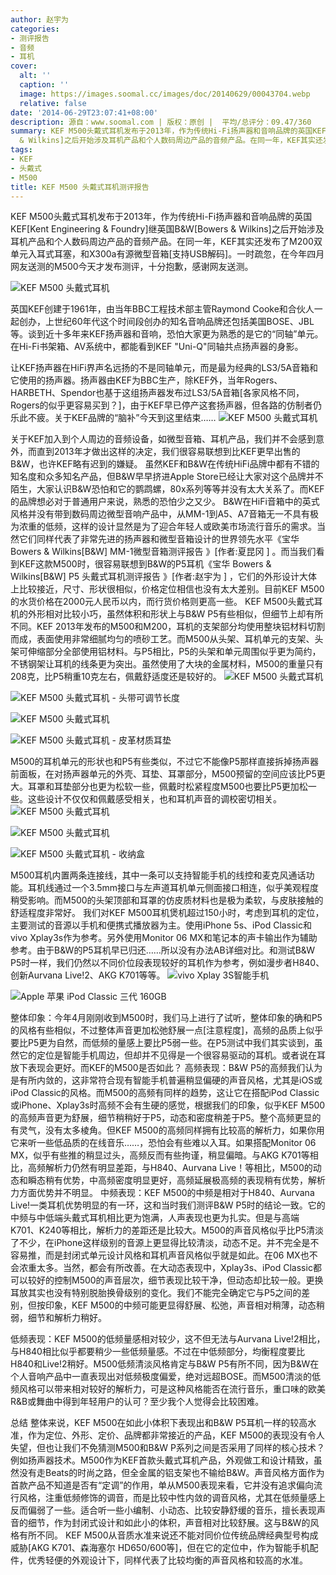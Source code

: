 ```yaml
---
author: 赵宇为
categories:
- 测评报告
- 音频
- 耳机
cover:
  alt: ''
  caption: ''
  image: https://images.soomal.cc/images/doc/20140629/00043704.webp
  relative: false
date: '2014-06-29T23:07:41+08:00'
description: 源自：www.soomal.com | 版权：原创 |  平均/总评分：09.47/360
summary: KEF M500头戴式耳机发布于2013年，作为传统Hi-Fi扬声器和音响品牌的英国KEF[Kent Engineering & Foundry]继英国B&W[Bowers
  & Wilkins]之后开始涉及耳机产品和个人数码周边产品的音频产品。在同一年，KEF其实还发布了M200双单元入耳式耳塞，和X300a有源微型音箱[支持USB解码]。
tags:
- KEF
- 头戴式
- M500
title: KEF M500 头戴式耳机测评报告
---
```


KEF M500头戴式耳机发布于2013年，作为传统Hi-Fi扬声器和音响品牌的英国KEF[Kent Engineering & Foundry]继英国B&W[Bowers & Wilkins]之后开始涉及耳机产品和个人数码周边产品的音频产品。在同一年，KEF其实还发布了M200双单元入耳式耳塞，和X300a有源微型音箱[支持USB解码]。一时疏忽，在今年四月网友送测的M500今天才发布测评，十分抱歉，感谢网友送测。



![KEF M500 头戴式耳机](https://images.soomal.cc/images/doc/20140417/00041707.webp)



英国KEF创建于1961年，由当年BBC工程技术部主管Raymond Cooke和合伙人一起创办，上世纪60年代这个时间段创办的知名音响品牌还包括美国BOSE、JBL等。谈到近十多年来KEF扬声器和音响，恐怕大家更为熟悉的是它的“同轴”单元。在Hi-Fi书架箱、AV系统中，都能看到KEF "Uni-Q"同轴共点扬声器的身影。

让KEF扬声器在HiFi界声名远扬的不是同轴单元，而是最为经典的LS3/5A音箱和它使用的扬声器。扬声器由KEF为BBC生产，除KEF外，当年Rogers、HARBETH、Spendor也基于这组扬声器发布过LS3/5A音箱[各家风格不同，Rogers的似乎更容易买到？]，由于KEF早已停产这套扬声器，但各路的仿制者仍乐此不疲。关于KEF品牌的“脑补”今天到这里结束……
![KEF M500 头戴式耳机](https://images.soomal.cc/images/doc/20140417/00041708.webp)




关于KEF加入到个人周边的音频设备，如微型音箱、耳机产品，我们并不会感到意外，而直到2013年才做出这样的决定，我们很容易联想到比KEF更早出售的B&W，也许KEF略有迟到的嫌疑。
虽然KEF和B&W在传统HiFi品牌中都有不错的知名度和众多知名产品，但B&W早早挤进Apple Store已经让大家对这个品牌并不陌生，大家认识B&W恐怕和它的鹦鹉螺，80x系列等等并没有太大关系了。而KEF的品牌想必对于普通用户来说，熟悉的恐怕少之又少。
B&W在HiFi音箱中的英式风格并没有带到数码周边微型音响产品中，从MM-1到A5、A7音箱无一不具有极为浓重的低频，这样的设计显然是为了迎合年轻人或欧美市场流行音乐的需求。当然它们同样代表了非常先进的扬声器和微型音箱设计的世界领先水平《宝华 Bowers & Wilkins[B&W] MM-1微型音箱测评报告 》[作者:夏昆冈 ]
。而当我们看到KEF这款M500时，很容易联想到B&W的P5耳机《宝华 Bowers & Wilkins[B&W] P5 头戴式耳机测评报告 》[作者:赵宇为 ]
，它们的外形设计大体上比较接近，尺寸、形状很相似，价格定位相信也没有太大差别。目前KEF M500的水货价格在2000元人民币以内，而行货价格则更高一些。
KEF M500头戴式耳机的外形相对比较小巧，虽然体积和形状上与B&W P5有些相似，但细节上却有所不同。KEF 2013年发布的M500和M200，耳机的支架部分均使用整块铝材料切割而成，表面使用非常细腻均匀的喷砂工艺。而M500从头架、耳机单元的支架、头架可伸缩部分全部使用铝材料。与P5相比，P5的头架和单元周围似乎更为简约，不锈钢架让耳机的线条更为突出。虽然使用了大块的金属材料，M500的重量只有208克，比P5稍重10克左右，佩戴舒适度还是较好的。
![KEF M500 头戴式耳机](https://images.soomal.cc/images/doc/20140417/00041710_01.webp)




![KEF M500 头戴式耳机 - 头带可调节长度](https://images.soomal.cc/images/doc/20140417/00041711_01.webp)




![KEF M500 头戴式耳机](https://images.soomal.cc/images/doc/20140417/00041712_01.webp)




![KEF M500 头戴式耳机 - 皮革材质耳垫](https://images.soomal.cc/images/doc/20140417/00041713_01.webp)




M500的耳机单元的形状也和P5有些类似，不过它不能像P5那样直接拆掉扬声器前面板，在对扬声器单元的外壳、耳垫、耳罩部分，M500预留的空间应该比P5更大。耳罩和耳垫部分也更为松软一些，佩戴时松紧程度M500也要比P5更加松一些。这些设计不仅仅和佩戴感受相关，也和耳机声音的调校密切相关。
![KEF M500 头戴式耳机](https://images.soomal.cc/images/doc/20140417/00041717.webp)




![KEF M500 头戴式耳机](https://images.soomal.cc/images/doc/20140417/00041718_01.webp)




![KEF M500 头戴式耳机 - 收纳盒](https://images.soomal.cc/images/doc/20140417/00041704_01.webp)




M500耳机内置两条连接线，其中一条可以支持智能手机的线控和麦克风通话功能。耳机线通过一个3.5mm接口与左声道耳机单元侧面接口相连，似乎美观程度稍受影响。而M500的头架顶部和耳罩的仿皮质材料也是极为柔软，与皮肤接触的舒适程度非常好。
我们对KEF M500耳机煲机超过150小时，考虑到耳机的定位，主要测试的音源以手机和便携式播放器为主。使用iPhone 5s、iPod Classic和vivo Xplay3s作为参考。另外使用Monitor 06 MX和笔记本的声卡输出作为辅助参考。由于B&W的P5耳机早已归还……所以没有办法AB详细对比。和测试B&W P5时一样，我们仍然以不同价位段表现较好的耳机作为参考，例如漫步者H840、创新Aurvana Live!2、AKG K701等等。
![vivo Xplay 3S智能手机](https://images.soomal.cc/images/doc/20140121/00039805_01.webp)




![Apple 苹果 iPod Classic 三代 160GB](https://images.soomal.cc/images/doc/20130302/00028044_01.webp)




整体印象：今年4月刚刚收到M500时，我们马上进行了试听，整体印象的确和P5的风格有些相似，不过整体声音更加松弛舒展一点[注意程度]，高频的品质上似乎要比P5更为自然，而低频的量感上要比P5弱一些。在P5测试中我们其实谈到，虽然它的定位是智能手机周边，但却并不见得是一个很容易驱动的耳机。或者说在耳放下表现会更好。而KEF的M500是否如此？
高频表现：B&W P5的高频我们认为是有所内敛的，这非常符合现有智能手机普遍稍显偏硬的声音风格，尤其是iOS或iPod Classic的风格。而M500的高频有同样的趋势，这让它在搭配iPod Classic或iPhone、Xplay3s时高频不会有生硬的感觉，根据我们的印象，似乎KEF M500的高频声音更为舒展，细节稍稍好于P5，动态和密度稍差于P5。整个高频更显的有灵气，没有太多棱角。但KEF M500的高频同样拥有比较高的解析力，如果你用它来听一些低品质的在线音乐……，恐怕会有些难以入耳。如果搭配Monitor 06 MX，似乎有些推的稍显过头，高频反而有些拘谨，稍显偏暗。与AKG K701等相比，高频解析力仍然有明显差距，与H840、Aurvana Live！等相比，M500的动态和瞬态稍有优势，中高频密度明显更好，高频延展极高频的表现稍有优势，解析力方面优势并不明显。
中频表现：KEF M500的中频是相对于H840、Aurvana Live!一类耳机优势明显的有一环，这和当时我们测评B&W P5时的结论一致。它的中频与中低端头戴式耳机相比更为饱满，人声表现也更为扎实。但是与高端K701、K240等相比，解析力的差距还是比较大。M500的声音风格似乎比P5清淡了不少，在iPhone这样级别的音源上更显得比较清淡，动态不足。并不完全是不容易推，而是封闭式单元设计风格和耳机声音风格似乎就是如此。在06 MX也不会浓重太多。当然，都会有所改善。在大动态表现中，Xplay3s、iPod Classic都可以较好的控制M500的声音层次，细节表现比较干净，但动态却比较一般。更换耳放其实也没有特别脱胎换骨级别的变化。我们不能完全确定它与P5之间的差别，但按印象，KEF M500的中频可能更显得舒展、松弛，声音相对稍薄，动态稍弱，细节和解析力稍好。

低频表现：KEF M500的低频量感相对较少，这不但无法与Aurvana Live!2相比，与H840相比似乎都要稍少一些低频量感。不过在中低频部分，均衡程度要比H840和Live!2稍好。M500低频清淡风格肯定与B&W P5有所不同，因为B&W在个人音响产品中一直表现出对低频极度偏爱，绝对远超BOSE。而M500清淡的低频风格可以带来相对较好的解析力，可是这种风格能否在流行音乐，重口味的欧美R&B或舞曲中得到年轻用户的认可？至少我个人觉得会比较困难。

总结
整体来说，KEF M500在如此小体积下表现出和B&W P5耳机一样的较高水准，作为定位、外形、定价、品牌都非常接近的产品，KEF M500的表现没有令人失望，但也让我们不免猜测M500和B&W P系列之间是否采用了同样的核心技术？例如扬声器技术。M500作为KEF首款头戴式耳机产品，外观做工和设计精致，虽然没有走Beats的时尚之路，但全金属的铝支架也不输给B&W。声音风格方面作为首款产品不知道是否有“定调”的作用，单从M500表现来看，它并没有追求偏向流行风格，注重低频修饰的调音，而是比较中性内敛的调音风格，尤其在低频量感上反而偏弱了一些。适合听一些小编制、小动态、比较安静舒缓的音乐，擅长表现声音的细节，作为封闭式设计和如此小的体积，声音相对比较舒展。这与B&W的风格有所不同。
KEF M500从音质水准来说还不能对同价位传统品牌经典型号构成威胁[AKG K701、森海塞尔 HD650/600等]，但在它的定位中，作为智能手机配件，优秀轻便的外观设计下，同样代表了比较均衡的声音风格和较高的水准。
